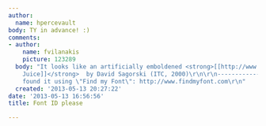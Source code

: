 ```yaml
---
author:
  name: hpercevault
body: TY in advance! :)
comments:
- author:
    name: fvilanakis
    picture: 123289
  body: "It looks like an artificially emboldened <strong>[[http://www.findmyfont.com/index.php/fonts/font-preview?fset=ITC&ffam=Juice%20ITC%20-%20Regular&fid=e7bed05c30089838608b1c37988d78e7&fstyle=b&fsize=60&text=CANDELA&fit=1|ITC
    Juice]]</strong>  by David Sagorski (ITC, 2000)\r\n\r\n------------------\r\nI
    found it using \"Find my Font\": http://www.findmyfont.com\r\n"
  created: '2013-05-13 20:27:22'
date: '2013-05-13 16:56:56'
title: Font ID please

---
```

